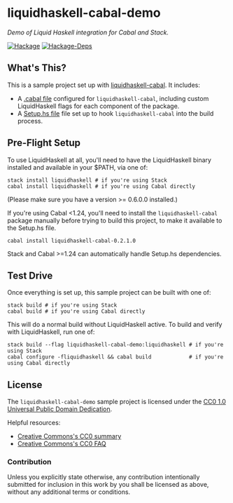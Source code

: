 # liquidhaskell-cabal-demo

*Demo of Liquid Haskell integration for Cabal and Stack.*

[![Hackage](https://img.shields.io/hackage/v/liquidhaskell-cabal-demo.svg)](https://hackage.haskell.org/package/liquidhaskell-cabal-demo)
[![Hackage-Deps](https://img.shields.io/hackage-deps/v/liquidhaskell-cabal-demo.svg)](http://packdeps.haskellers.com/feed?needle=liquidhaskell-cabal-demo)

## What's This?

This is a sample project set up with
[liquidhaskell-cabal](https://github.com/spinda/liquidhaskell-cabal). It includes:

- A [.cabal file](liquidhaskell-cabal-demo) configured for `liquidhaskell-cabal`, including custom
  LiquidHaskell flags for each component of the package.
- A [Setup.hs file](Setup.hs) file set up to hook `liquidhaskell-cabal` into the build process.

## Pre-Flight Setup

To use LiquidHaskell at all, you'll need to have the LiquidHaskell binary installed and available
in your $PATH, via one of:

```
stack install liquidhaskell # if you're using Stack
cabal install liquidhaskell # if you're using Cabal directly
```

(Please make sure you have a version &gt;= 0.6.0.0 installed.)

If you're using Cabal &lt;1.24, you'll need to install the `liquidhaskell-cabal` package manually
before trying to build this project, to make it available to the Setup.hs file.

```
cabal install liquidhaskell-cabal-0.2.1.0
```

Stack and Cabal &gt;=1.24 can automatically handle Setup.hs dependencies.

## Test Drive

Once everything is set up, this sample project can be built with one of:

```
stack build # if you're using Stack
cabal build # if you're using Cabal directly
```

This will do a normal build without LiquidHaskell active. To build and verify
with LiquidHaskell, run one of:

```
stack build --flag liquidhaskell-cabal-demo:liquidhaskell # if you're using Stack
cabal configure -fliquidhaskell && cabal build            # if you're using Cabal directly
```

## License

The `liquidhaskell-cabal-demo` sample project is licensed under the
[CC0 1.0 Universal Public Domain Dedication](LICENSE).

Helpful resources:

- [Creative Commons's CC0 summary](https://creativecommons.org/publicdomain/zero/1.0/)
- [Creative Commons's CC0 FAQ](https://wiki.creativecommons.org/wiki/CC0_FAQ)

### Contribution

Unless you explicitly state otherwise, any contribution intentionally submitted for inclusion in
this work by you shall be licensed as above, without any additional terms or conditions.
